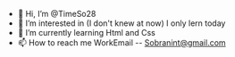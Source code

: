 - 👋 Hi, I’m @TimeSo28
- 👀 I’m interested in (I don't knew at now) I only lern today
- 🌱 I’m currently learning Html and Css
- 📫 How to reach me WorkEmail -- Sobranint@gmail.com

<!---
TimeSo28/TimeSo28 is a ✨ special ✨ repository because its `README.md` (this file) appears on your GitHub profile.
You can click the Preview link to take a look at your changes.
--->
